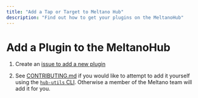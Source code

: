 ```yaml
---
title: "Add a Tap or Target to Meltano Hub"
description: "Find out how to get your plugins on the MeltanoHub"
---
```


# Add a Plugin to the MeltanoHub

1. Create an [issue to add a new plugin](https://github.com/meltano/hub/issues/new?assignees=taylormurphy%2Cpnadolny13&labels=&projects=&template=new_plugin.yml&title=Add+Plugin%3A+%3Cinsert+plugin+name%3E)

2. See [CONTRIBUTING.md](./CONTRIBUTING.md) if you would like to attempt to add it yourself using the [`hub-utils` CLI](https://github.com/meltano/hub-utils). Otherwise a member of the Meltano team will add it for you.
